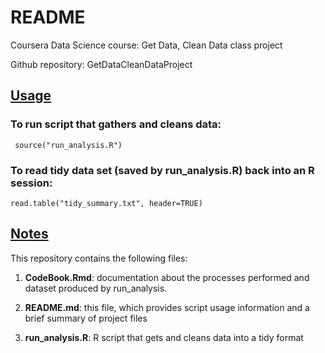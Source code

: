# README

Coursera Data Science course: Get Data, Clean Data class project


Github repository: GetDataCleanDataProject


## <u>Usage</u>

### To run script that gathers and cleans data:
     source("run_analysis.R")

### To read tidy data set (saved by run_analysis.R) back into an R session:
    read.table("tidy_summary.txt", header=TRUE)
    
    
## <u>Notes</u>

This repository contains the following files:

1.  **CodeBook.Rmd**:  documentation about the processes performed and dataset produced by run_analysis.


2. **README.md**:  this file, which provides script usage information and a brief summary of project files


3.  **run_analysis.R**:  R script that gets and cleans data into a tidy format
